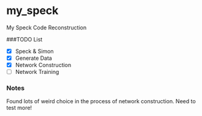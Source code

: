# my_speck
My Speck Code Reconstruction

###TODO List
- [x]  Speck & Simon
- [x]  Generate Data
- [x]  Network Construction
- [ ]  Network Training

### Notes
Found lots of weird choice in the process of network construction. Need to test more!